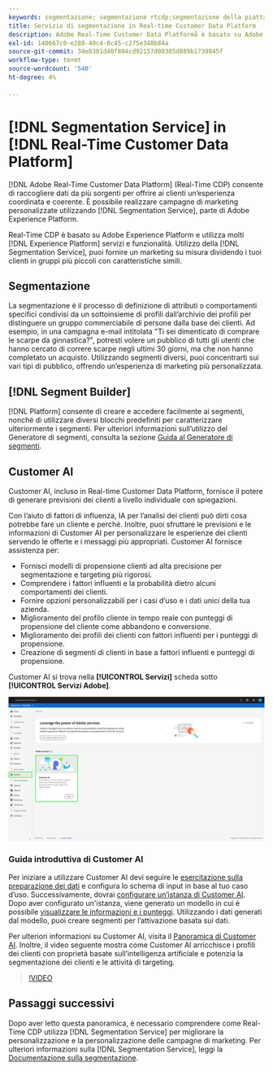 ```yaml
---
keywords: segmentazione; segmentazione rtcdp;segmentazione della piattaforma dati cliente in tempo reale
title: Servizio di segmentazione in Real-time Customer Data Platform
description: Adobe Real-Time Customer Data Platformå è basato su Adobe Experience Platform e utilizza molti dei servizi e delle funzionalità di Experience Platform. Tramite il servizio di segmentazione, puoi fornire attività di marketing personalizzate dividendo i tuoi clienti in gruppi più piccoli con caratteristiche simili.
exl-id: 140667c0-e288-40c4-8c45-c275e348b84a
source-git-commit: 34e0381d40f884cd92157d08385d889b1739845f
workflow-type: tm+mt
source-wordcount: '540'
ht-degree: 4%

---
```


# [!DNL Segmentation Service] in [!DNL Real-Time Customer Data Platform]

[!DNL Adobe Real-Time Customer Data Platform] (Real-Time CDP) consente di raccogliere dati da più sorgenti per offrire ai clienti un’esperienza coordinata e coerente. È possibile realizzare campagne di marketing personalizzate utilizzando [!DNL Segmentation Service], parte di Adobe Experience Platform.

Real-Time CDP è basato su Adobe Experience Platform e utilizza molti [!DNL Experience Platform] servizi e funzionalità. Utilizzo della [!DNL Segmentation Service], puoi fornire un marketing su misura dividendo i tuoi clienti in gruppi più piccoli con caratteristiche simili.

## Segmentazione

La segmentazione è il processo di definizione di attributi o comportamenti specifici condivisi da un sottoinsieme di profili dall’archivio dei profili per distinguere un gruppo commerciabile di persone dalla base dei clienti. Ad esempio, in una campagna e-mail intitolata &quot;Ti sei dimenticato di comprare le scarpe da ginnastica?&quot;, potresti volere un pubblico di tutti gli utenti che hanno cercato di correre scarpe negli ultimi 30 giorni, ma che non hanno completato un acquisto. Utilizzando segmenti diversi, puoi concentrarti sui vari tipi di pubblico, offrendo un’esperienza di marketing più personalizzata.

## [!DNL Segment Builder]

[!DNL Platform] consente di creare e accedere facilmente ai segmenti, nonché di utilizzare diversi blocchi predefiniti per caratterizzare ulteriormente i segmenti. Per ulteriori informazioni sull’utilizzo del Generatore di segmenti, consulta la sezione [Guida al Generatore di segmenti](./segment-builder-guide.md).

## Customer AI

Customer AI, incluso in Real-time Customer Data Platform, fornisce il potere di generare previsioni dei clienti a livello individuale con spiegazioni.

Con l’aiuto di fattori di influenza, IA per l’analisi dei clienti può dirti cosa potrebbe fare un cliente e perché. Inoltre, puoi sfruttare le previsioni e le informazioni di Customer AI per personalizzare le esperienze dei clienti servendo le offerte e i messaggi più appropriati. Customer AI fornisce assistenza per:

* Fornisci modelli di propensione clienti ad alta precisione per segmentazione e targeting più rigorosi.
* Comprendere i fattori influenti e la probabilità dietro alcuni comportamenti dei clienti.
* Fornire opzioni personalizzabili per i casi d’uso e i dati unici della tua azienda.
* Miglioramento del profilo cliente in tempo reale con punteggi di propensione del cliente come abbandono e conversione.
* Miglioramento dei profili dei clienti con fattori influenti per i punteggi di propensione.
* Creazione di segmenti di clienti in base a fattori influenti e punteggi di propensione.

Customer AI si trova nella **[!UICONTROL Servizi]** scheda sotto **[!UICONTROL Servizi Adobe]**.

![Posizione di Customer AI](../assets/overview/rtcdp-customer-ai.png)

### Guida introduttiva di Customer AI

Per iniziare a utilizzare Customer AI devi seguire le [esercitazione sulla preparazione dei dati](../../intelligent-services/data-preparation.md) e configura lo schema di input in base al tuo caso d’uso. Successivamente, dovrai [configurare un’istanza di Customer AI](../../intelligent-services/customer-ai/user-guide/configure.md). Dopo aver configurato un&#39;istanza, viene generato un modello in cui è possibile [visualizzare le informazioni e i punteggi](../../intelligent-services/customer-ai/user-guide/discover-insights.md). Utilizzando i dati generati dal modello, puoi creare segmenti per l’attivazione basata sui dati.

Per ulteriori informazioni su Customer AI, visita il [Panoramica di Customer AI](../../intelligent-services/customer-ai/overview.md). Inoltre, il video seguente mostra come Customer AI arricchisce i profili dei clienti con proprietà basate sull’intelligenza artificiale e potenzia la segmentazione dei clienti e le attività di targeting.

>[!VIDEO](https://video.tv.adobe.com/v/40374/?quality=12&learn=on)


## Passaggi successivi

Dopo aver letto questa panoramica, è necessario comprendere come Real-Time CDP utilizza [!DNL Segmentation Service] per migliorare la personalizzazione e la personalizzazione delle campagne di marketing. Per ulteriori informazioni sulla [!DNL Segmentation Service], leggi la [Documentazione sulla segmentazione](../../segmentation/home.md).
